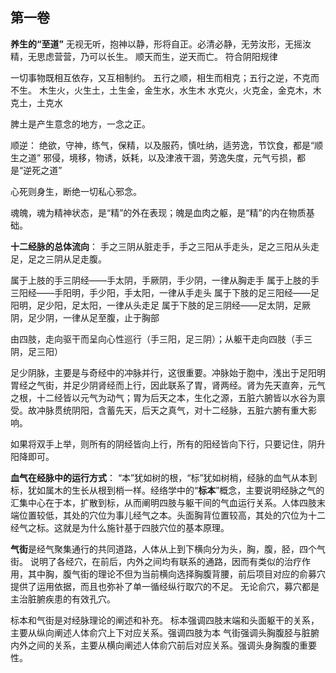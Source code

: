## 第一卷

**养生的“至道”**
	无视无听，抱神以静，形将自正。必清必静，无劳汝形，无摇汝精，无思虑营营，乃可以长生。
	顺天而生，逆天而亡。
	符合阴阳规律


一切事物既相互依存，又互相制约。
五行之顺，相生而相克；五行之逆，不克而不生。
	木生火，火生土，土生金，金生水，水生木
	水克火，火克金，金克木，木克土，土克水

脾土是产生意念的地方，一念之正。

顺逆：
绝欲，守神，练气，保精，以及服药，慎吐纳，适劳逸，节饮食，都是“顺生之道”
邪侵，境移，物诱，妖耗，以及津液干涸，劳逸失度，元气亏损，都是“逆死之道”

心死则身生，断绝一切私心邪念。


魂魄，魂为精神状态，是“精”的外在表现；魄是血肉之躯，是“精”的内在物质基础。

**十二经脉的总体流向**：
手之三阴从脏走手，手之三阳从手走头，足之三阳从头走足，足之三阴从足走腹。

属于上肢的手三阴经——手太阴，手厥阴，手少阴，一律从胸走手
属于上肢的手三阳经——手阳明，手少阳，手太阳，一律从手走头
属于下肢的足三阳经——足阳明，足少阳，足太阳，一律从头走足
属于下肢的足三阴经——足太阴，足厥阴，足少阴，一律从足至腹，止于胸部


由四肢，走向驱干而呈向心性巡行（手三阳，足三阴）；从躯干走向四肢（手三阴，足三阳）

足少阴脉，主要是与奇经中的冲脉并行，这很重要。冲脉始于胞中，浅出于足阳明胃经之气街，并足少阴肾经而上行，因此联系了胃，肾两经。肾为先天直奔，元气之根，十二经皆以元气为动气；胃为后天之本，生化之源，五脏六腑皆以水谷为禀受。故冲脉贯统阴阳，含蓄先天，后天之真气，对十二经脉，五脏六腑有重大影响。

如果将双手上举，则所有的阴经皆向上行，所有的阳经皆向下行，只要记住，阴升阳降即可。


**血气在经脉中的运行方式**：
“本”犹如树的根，“标”犹如树梢，经脉的血气从本到标，犹如属木的生长从根到梢一样。经络学中的“**标本**”概念，主要说明经脉之气的汇集中心在于本，扩散到标，从而阐明四肢与躯干间的气血运行关系。人体四肢末端位置较低，其处的穴位为事儿经气之本。头面胸背位置较高，其处的穴位为十二经气之标。这就是为什么施针基于四肢穴位的基本原理。

**气街**是经气聚集通行的共同道路，人体从上到下横向分为头，胸，腹，胫，四个气街。
	说明了各经穴，在前后，内外之间均有联系的通路，因而有类似的治疗作用，其中胸，腹气街的理论不但为当前横向选择胸腹背腰，前后项目对应的俞募穴提供了运用依据，而且也弥补了单一循经纵行取穴的不足。
	无论俞穴，募穴都是主治脏腑疾患的有效孔穴。

标本和气街是对经脉理论的阐述和补充。
标本强调四肢末端和头面躯干的关系，主要从纵向阐述人体俞穴上下对应关系。强调四肢为本
气街强调头胸腹胫与脏腑内外之间的关系，主要从横向阐述人体俞穴前后对应关系。强调头身胸腹的重要性。















